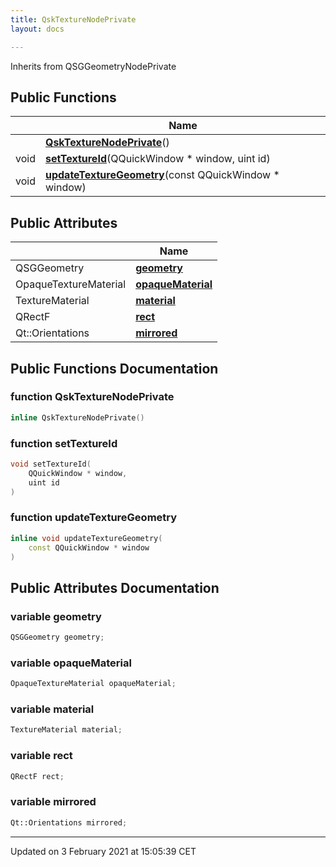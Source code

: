 ```yaml
---
title: QskTextureNodePrivate
layout: docs

---
```





Inherits from QSGGeometryNodePrivate

## Public Functions

|                | Name           |
| -------------- | -------------- |
| | **[QskTextureNodePrivate](/docs/classes/classQskTextureNodePrivate/#function-qsktexturenodeprivate)**() |
| void | **[setTextureId](/docs/classes/classQskTextureNodePrivate/#function-settextureid)**(QQuickWindow * window, uint id) |
| void | **[updateTextureGeometry](/docs/classes/classQskTextureNodePrivate/#function-updatetexturegeometry)**(const QQuickWindow * window) |

## Public Attributes

|                | Name           |
| -------------- | -------------- |
| QSGGeometry | **[geometry](/docs/classes/classQskTextureNodePrivate/#variable-geometry)**  |
| OpaqueTextureMaterial | **[opaqueMaterial](/docs/classes/classQskTextureNodePrivate/#variable-opaquematerial)**  |
| TextureMaterial | **[material](/docs/classes/classQskTextureNodePrivate/#variable-material)**  |
| QRectF | **[rect](/docs/classes/classQskTextureNodePrivate/#variable-rect)**  |
| Qt::Orientations | **[mirrored](/docs/classes/classQskTextureNodePrivate/#variable-mirrored)**  |

## Public Functions Documentation

### function QskTextureNodePrivate

```cpp
inline QskTextureNodePrivate()
```


### function setTextureId

```cpp
void setTextureId(
    QQuickWindow * window,
    uint id
)
```


### function updateTextureGeometry

```cpp
inline void updateTextureGeometry(
    const QQuickWindow * window
)
```


## Public Attributes Documentation

### variable geometry

```cpp
QSGGeometry geometry;
```


### variable opaqueMaterial

```cpp
OpaqueTextureMaterial opaqueMaterial;
```


### variable material

```cpp
TextureMaterial material;
```


### variable rect

```cpp
QRectF rect;
```


### variable mirrored

```cpp
Qt::Orientations mirrored;
```


-------------------------------

Updated on  3 February 2021 at 15:05:39 CET